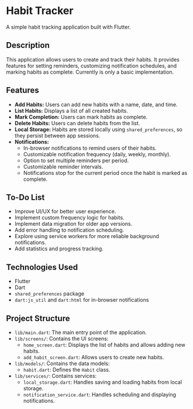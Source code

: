 # Habit Tracker

A simple habit tracking application built with Flutter.

## Description

This application allows users to create and track their habits. It provides features for setting reminders, customizing notification schedules, and marking habits as complete. Currently is only a basic implementation. 

## Features

*   **Add Habits:** Users can add new habits with a name, date, and time.
*   **List Habits:** Displays a list of all created habits.
*   **Mark Completion:** Users can mark habits as complete.
*   **Delete Habits:** Users can delete habits from the list.
*   **Local Storage:** Habits are stored locally using `shared_preferences`, so they persist between app sessions.
*   **Notifications:**
    *   In-browser notifications to remind users of their habits.
    *   Customizable notification frequency (daily, weekly, monthly).
    *   Option to set multiple reminders per period.
    *   Customizable reminder intervals.
    *   Notifications stop for the current period once the habit is marked as complete.

## To-Do List

*   Improve UI/UX for better user experience.
*   Implement custom frequency logic for habits.
*   Implement data migration for older app versions.
*   Add error handling to notification scheduling.
*   Explore using service workers for more reliable background notifications.
*   Add statistics and progress tracking.

## Technologies Used

*   Flutter
*   Dart
*   `shared_preferences` package
*   `dart:js_util` and `dart:html` for in-browser notifications

## Project Structure

*   `lib/main.dart`:  The main entry point of the application.
*   `lib/screens/`: Contains the UI screens:
    *   `home_screen.dart`: Displays the list of habits and allows adding new habits.
    *   `add_habit_screen.dart`:  Allows users to create new habits.
*   `lib/models/`: Contains the data models:
    *   `habit.dart`: Defines the `Habit` class.
*   `lib/services/`: Contains services:
    *   `local_storage.dart`: Handles saving and loading habits from local storage.
    *   `notification_service.dart`: Handles scheduling and displaying notifications.

